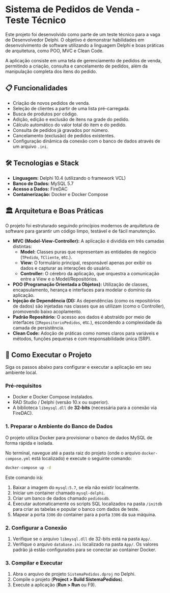 # Sistema de Pedidos de Venda - Teste Técnico

Este projeto foi desenvolvido como parte de um teste técnico para a vaga de Desenvolvedor Delphi. O objetivo é demonstrar habilidades em desenvolvimento de software utilizando a linguagem Delphi e boas práticas de arquitetura, como POO, MVC e Clean Code.

A aplicação consiste em uma tela de gerenciamento de pedidos de venda, permitindo a criação, consulta e cancelamento de pedidos, além da manipulação completa dos itens do pedido.

## 📋 Funcionalidades

* Criação de novos pedidos de venda.
* Seleção de clientes a partir de uma lista pré-carregada.
* Busca de produtos por código.
* Adição, edição e exclusão de itens na grade do pedido.
* Cálculo automático do valor total do item e do pedido.
* Consulta de pedidos já gravados por número.
* Cancelamento (exclusão) de pedidos existentes.
* Configuração dinâmica da conexão com o banco de dados através de um arquivo `.ini`.

## 🛠️ Tecnologias e Stack

* **Linguagem:** Delphi 10.4 (utilizando o framework VCL)
* **Banco de Dados:** MySQL 5.7
* **Acesso a Dados:** FireDAC
* **Containerização:** Docker e Docker Compose

## 🏛️ Arquitetura e Boas Práticas

O projeto foi estruturado seguindo princípios modernos de arquitetura de software para garantir um código limpo, testável e de fácil manutenção.

* **MVC (Model-View-Controller):** A aplicação é dividida em três camadas distintas:
    * **Model:** Classes puras que representam as entidades de negócio (`TPedido`, `TCliente`, etc.).
    * **View:** O formulário principal, responsável apenas por exibir os dados e capturar as interações do usuário.
    * **Controller:** O cérebro da aplicação, que orquestra a comunicação entre a View e o Model/Repositórios.
* **POO (Programação Orientada a Objetos):** Utilização de classes, encapsulamento, herança e interfaces para modelar o domínio da aplicação.
* **Injeção de Dependência (DI):** As dependências (como os repositórios de dados) são injetadas nas classes que as utilizam (como o Controller), promovendo baixo acoplamento.
* **Padrão Repositório:** O acesso aos dados é abstraído por meio de interfaces (`IRepositorioPedidos`, etc.), escondendo a complexidade da camada de persistência.
* **Clean Code:** Adoção de práticas como nomes claros para variáveis e métodos, funções pequenas e com responsabilidade única (SRP).

## 🚀 Como Executar o Projeto

Siga os passos abaixo para configurar e executar a aplicação em seu ambiente local.

### Pré-requisitos

* Docker e Docker Compose instalados.
* RAD Studio / Delphi (versão 10.x ou superior).
* A biblioteca `libmysql.dll` de **32-bits** (necessária para a conexão via FireDAC).

### 1. Preparar o Ambiente do Banco de Dados

O projeto utiliza Docker para provisionar o banco de dados MySQL de forma rápida e isolada.

No terminal, navegue até a pasta raiz do projeto (onde o arquivo `docker-compose.yml` está localizado) e execute o seguinte comando:

```sh
docker-compose up -d
```

Este comando irá:
1.  Baixar a imagem do `mysql:5.7`, se ela não existir localmente.
2.  Iniciar um container chamado `mysql-delphi`.
3.  Criar um banco de dados chamado `pedidosdb`.
4.  Executar automaticamente os scripts SQL localizados na pasta `/initdb` para criar as tabelas e popular o banco com dados de teste.
5.  Mapear a porta `3306` do container para a porta `3306` da sua máquina.

### 2. Configurar a Conexão

1.  Verifique se o arquivo `libmysql.dll` de 32-bits está na pasta `App/`.
2.  Verifique o arquivo `database.ini` localizado na pasta `App/`. Os valores padrão já estão configurados para se conectar ao container Docker.

### 3. Compilar e Executar

1.  Abra o arquivo de projeto `SistemaPedidos.dproj` no Delphi.
2.  Compile o projeto (**Project > Build SistemaPedidos**).
3.  Execute a aplicação (**Run > Run** ou F9).
